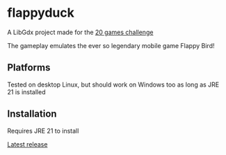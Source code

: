 # flappyduck

A LibGdx project made for the [20 games challenge]([url](https://20_games_challenge.gitlab.io/))

The gameplay emulates the ever so legendary mobile game Flappy Bird!

## Platforms

Tested on desktop Linux, but should work on Windows too as long as JRE 21 is installed

## Installation

Requires JRE 21 to install

[Latest release]([url](https://github.com/PANAANI/flappy-duck/releases/tag/v.1.0.1))

